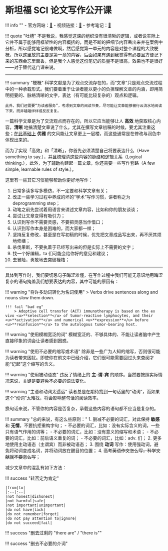 # 斯坦福 SCI 论文写作公开课

!!! info ""
    - 官方网站：[🔗](https://online.stanford.edu/courses/som-y0010-writing-sciences)
    - 视频链接：[🔗](https://www.bilibili.com/video/BV1zv41177JQ)
    - 参考笔记：[🔗](https://docs.qq.com/doc/DUnJuVkJGV0luZGti)

!!! quote "吐槽"
    不是我说，我感觉这课的组织没有很清晰的逻辑，或者说实际上它并不属于能够用框架性的内容概括的，而是不断的把细节内容丢出来并在案例中分析，所以感觉笔记很难做啊，然后感觉第一单元的内容是对整个课程的大致梗概，所以这里放的主要是第一章的内容，后面如果有遇到我觉得有必要且方便记下来的东西会忘里面丢，但是我个人感觉这份笔记的质量不是很高，效果也不是很好——对于替代这门课来说。

---

!!! summary "梗概"
    科学文献是为了观点交流存在的，而“文章”只是观点交流过程中的一种承载形式。我们要着重于让读者能以更小的负担理解文章的内涵，即用简明扼要的、脉络清晰的文字，表达（有可能比较复杂的）观点和逻辑。

    此外，我们还需要“为读者服务”，考虑到文章的阅读节奏，尽可能让文章能够被行云流水地阅读下来，而非磕磕绊绊或反反复复。

一篇科学文章是为了交流观点而存在的，所以它应当能够让人 **高效** 地获取核心内容，**清晰** 地搞清楚文章说了什么，尤其在撰写文章初稿的时候，要尤其注重这些；<u>在此基础上</u> **优雅** 的文风能让文章更上一层楼，而这些通常是在修改与润色中体现出来的。

而为了实现「高效」和「清晰」，你首先必须清楚自己将要表达什么（Have something to say.），并且梳理清这些内容的脉络和逻辑关系（Logical thinking.），此外，为了辅助构建起一篇文章，你还需要一些写作套路（A few simple, learnable rules of style.）。

这里有一些其它习惯能够帮助你更好地写作：

1. 日常多读多写多模仿，不一定要和科学文章有关；
2. 改正一些学习过程中养成的坏的“学术”写作习惯，讲者称之为 deprogramming step；
3. 动笔之前先尝试着用语言来讲述文章内容，比如和你的朋友谈谈；
4. 尝试让文章变得有吸引力；
5. 认识到写作不需要灵感，不要把灵感当作借口；
6. 认识到写作本身是困难的，而大家都一样；
7. 坚持反复修改，甚至是在写初稿的时候，优先把文章成品写出来，再不厌其烦地修缮；
8. 杀伐果断，不要执着于已经写出来的但是实际上不需要的文字；
9. 找一个好编辑，ta 们可能会给你好的意见和建议；
10. 去冒险，勇敢地去突破桎梏；

---

具体到写作时，我们要切忌句子晦涩难懂，在写作过程中我们可能无意识地用晦涩复杂的语句掩盖我们想要表达的内容，其中可能的原因有：

!!! warning "将许多动词转化为名词使用"
    > Verbs drive sentences along and nouns slow them down.

    !!! fail "bad eg"
        > Adoptive cell transfer (ACT) immunotherapy is based on the ex vivo <u>**selection**</u> of tumor-reactive lymphocytes, and their <u>**activation**</u> and numerical <u>**expression**</u> before <u>**reinfusion**</u> to the autologous tumor-bearing host.

!!! warning "使用模糊宽泛的词"
    模糊宽泛的、不够具体的、不能让读者脑中产生直接印象的词会让读者感到困惑。

!!! warning "使用不必要的缩写或术语"
    除非是一些广为人知的缩写，否则很可能为读者带来困扰。即使你在前文中已经介绍，它们很可能需要回过头来查阅才能“记起”这个缩写的含义。

!!! warning "使用被动语态"
    违反了情绪上的 **主-谓-宾** 的顺序。当然要按照实际情况来说，关键是要避免不必要的语法变化。

!!! warning "主语和动词太遥远"
    读者总是在期待找到一句话里的“动词”，而如果这个“动词”太难找，将会影响整句话的阅读效率。

换句话来说，不管你的内容是否复杂，承载这些内容的语句都不应当是复杂的。

!!! summary "总的来说，有这么些原则："
    1. 删减不必要的词汇，对此保持 **敏感** 和 **无情**，不要抗拒重构字句；
        - 不必要的词汇，比如：没有实际含义的词，一些只有语气作用的词等；
        - 不必要的词汇，比如：没有意义的缩写和术语；
        - 不必要的词汇，比如：前后语义重复的词；
        - 不必要的词汇，比如：adv. 们；
    2. 更多地使用主动语态（主谓宾）而非被动语态；
    3. 围绕 **动词** 写作：使用强动词，避免将动词变成名词，并将动词放在醒目的位置；
    4. ~~高考英语作文怎么写，科学文献就不要怎么写~~；

减少文章中的混乱有如下方法：

!!! success "转否定为肯定"

    |from|to|
    |:--|:--|
    |not honest|dishonest|
    |not harmful|safe|
    |not important|unimportant|
    |do not have|lack|
    |do not remember|forget|
    |do not pay attention to|ignore|
    |do not succeed|fail|

!!! success "删去过剩的 "there are" / "there is""

!!! success "删去不必要的介词"